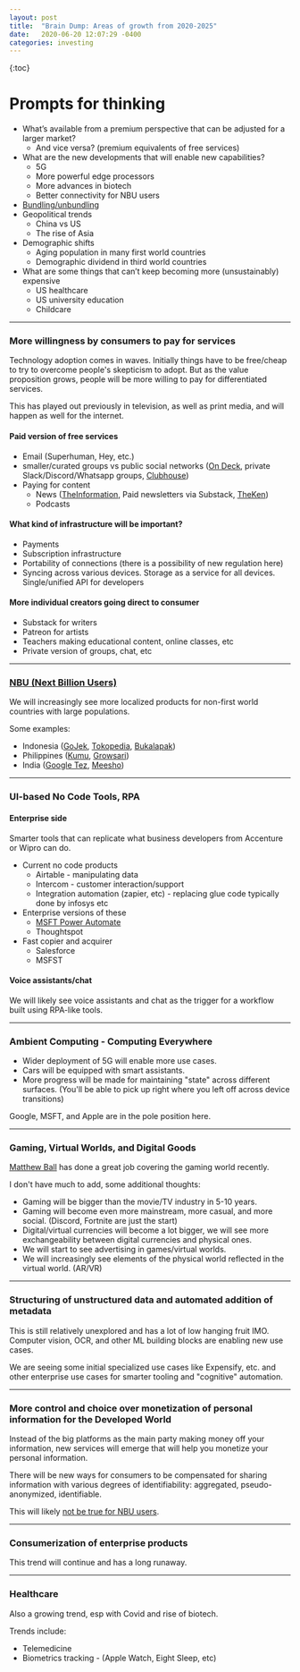 ```yaml
---
layout: post
title:  "Brain Dump: Areas of growth from 2020-2025"
date:   2020-06-20 12:07:29 -0400
categories: investing
---
```


{:toc}

# Prompts for thinking

* What’s available from a premium perspective that can be adjusted for a larger market?
  * And vice versa? (premium equivalents of free services)
* What are the new developments that will enable new capabilities?
  * 5G
  * More powerful edge processors
  * More advances in biotech
  * Better connectivity for NBU users
* [Bundling/unbundling](https://hbr.org/2014/07/marc-andreessen-and-jim-barksdale-on-how-to-make-money)
* Geopolitical trends
  * China vs US
  * The rise of Asia
* Demographic shifts 
  * Aging population in many first world countries
  * Demographic dividend in third world countries
* What are some things that can’t keep becoming more (unsustainably) expensive
  * US healthcare
  * US university education
  * Childcare

***

### More willingness by consumers to pay for services

Technology adoption comes in waves. 
Initially things have to be free/cheap to try to overcome people's skepticism to adopt. But as the value proposition grows, people will be more willing to pay for differentiated services.

This has played out previously in television, as well as print media, and will happen as well for the internet.

#### Paid version of free services
* Email (Superhuman, Hey, etc.)
* smaller/curated groups vs public social networks ([On Deck](https://www.beondeck.com), private Slack/Discord/Whatsapp groups, [Clubhouse](https://techcrunch.com/2020/04/18/clubhouse-app-chat-rooms/))
* Paying for content
  * News ([TheInformation](http://theinformation.com), Paid newsletters via Substack, [TheKen](http://the-ken.com))
  * Podcasts

#### What kind of infrastructure will be important?
* Payments
* Subscription infrastructure 
* Portability of connections (there is a possibility of new regulation here)
* Syncing across various devices. Storage as a service for all devices. Single/unified API for developers

#### More individual creators going direct to consumer
* Substack for writers
* Patreon for artists
* Teachers making educational content, online classes, etc
* Private version of groups, chat, etc

***

### [NBU (Next Billion Users)](https://www.blog.google/technology/next-billion-users/)

We will increasingly see more localized products for non-first world countries with large populations.

Some examples:

* Indonesia ([GoJek](https://www.cnbc.com/2020/06/03/facebook-invests-in-indonesia-gojek.html), [Tokopedia](https://www.ft.com/content/ac24232e-3c1a-11ea-a01a-bae547046735), [Bukalapak](https://www.bloomberg.com/news/articles/2019-10-04/indonesia-online-mall-bukalapak-gets-funds-at-2-5-billion-value))
* Philippines ([Kumu](https://techcrunch.com/2020/04/14/filipino-live-streaming-app-kumu-raises-5-million-series-a-led-by-openspace-ventures/), [Growsari](https://the-ken.com/sea/story/growsaris-key-to-the-philippines-sari-sari-treasure/))
* India ([Google Tez](https://9to5google.com/2020/06/12/google-pay-shopping-revamp/), [Meesho](https://techcrunch.com/2019/08/11/meesho-india/))

***

### UI-based No Code Tools, RPA

#### Enterprise side
Smarter tools that can replicate what business developers from Accenture or Wipro can do.
* Current no code products 
  * Airtable - manipulating data
  * Intercom - customer interaction/support
  * Integration automation (zapier, etc) - replacing glue code typically done by infosys etc
* Enterprise versions of these
  * [MSFT Power Automate](https://www.youtube.com/watch?v=NxJ2Zch7M2o)
  * Thoughtspot
* Fast copier and acquirer
  * Salesforce
  * MSFST

#### Voice assistants/chat

We will likely see voice assistants and chat as the trigger for a workflow built using RPA-like tools.



***
### Ambient Computing - Computing Everywhere

* Wider deployment of 5G will enable more use cases.
* Cars will be equipped with smart assistants.
* More progress will be made for maintaining "state" across different surfaces. (You'll be able to pick up right where you left off across device transitions)

Google, MSFT, and Apple are in the pole position here.

***
### Gaming, Virtual Worlds, and Digital Goods

[Matthew Ball](https://www.matthewball.vc/video-gaming) has done a great job covering the gaming world recently.

I don't have much to add, some additional thoughts:
* Gaming will be bigger than the movie/TV industry in 5-10 years.
* Gaming will become even more mainstream, more casual, and more social. (Discord, Fortnite are just the start)
* Digital/virtual currencies will become a lot bigger, we will see more exchangeability between digital currencies and physical ones.
* We will start to see advertising in games/virtual worlds.
* We will increasingly see elements of the physical world reflected in the virtual world. (AR/VR)

***
### Structuring of unstructured data and automated addition of metadata 

This is still relatively unexplored and has a lot of low hanging fruit IMO.
Computer vision, OCR, and other ML building blocks are enabling new use cases.

We are seeing some initial specialized use cases like Expensify, etc. and other enterprise use cases for smarter tooling and "cognitive" automation.

***
### More control and choice over monetization of personal information for the Developed World

Instead of the big platforms as the main party making money off your information, new services will emerge that will help you monetize your personal information.

There will be new ways for consumers to be compensated for sharing information with various degrees of identifiability: aggregated, pseudo-anonymized, identifiable.

This will likely [not be true for NBU users](https://qz.com/1669754/tech-companies-misunderstand-the-next-billion-internet-users/).

***

### Consumerization of enterprise products
This trend will continue and has a long runaway.

***
### Healthcare

Also a growing trend, esp with Covid and rise of biotech.

Trends include:
* Telemedicine
* Biometrics tracking - (Apple Watch, Eight Sleep, etc)




 